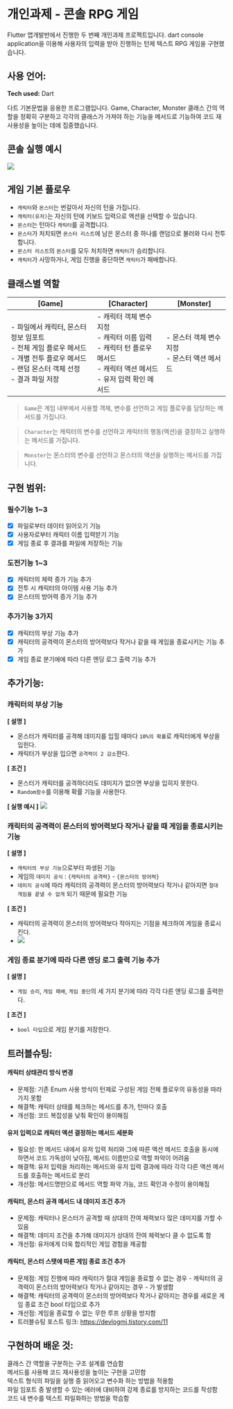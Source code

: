 # 개인과제 - 콘솔 RPG 게임

Flutter 앱개발반에서 진행한 두 번째 개인과제 프로젝트입니다. dart console application을 이용해 사용자의 입력을 받아 진행하는 턴제 텍스트 RPG 게임을 구현했습니다. 

## 사용 언어:

**Tech used:** Dart

다트 기본문법을 응용한 프로그램입니다. Game, Character, Monster 클래스 간의 역할을 정확히 구분하고 각각의 클래스가 가져야 하는 기능을 메서드로 기능하여 코드 재사용성을 높이는 데에 집중했습니다.

## 콘솔 실행 예시
<img src = "https://img1.daumcdn.net/thumb/R1280x0/?scode=mtistory2&fname=https%3A%2F%2Fblog.kakaocdn.net%2Fdn%2FdUWvmR%2FbtsMQn2FTs4%2Ft1ix4GdiKUJGt4POKUYnok%2Fimg.png">

## 게임 기본 플로우
 - `캐릭터`와 `몬스터`는 번갈아서 자신의 턴을 가집니다.
 - `캐릭터(유저)`는 자신의 턴에 키보드 입력으로 액션을 선택할 수 있습니다.
 - `몬스터`는 턴마다 `캐릭터`를 공격합니다.
 - `몬스터`가 처치되면 `몬스터 리스트`에 남은 몬스터 중 하나를 랜덤으로 불러와 다시 전투합니다.
 - `몬스터 리스트`의 `몬스터`를 모두 처치하면 `캐릭터`가 승리합니다.
 - `캐릭터`가 사망하거나, 게임 진행을 중단하면 `캐릭터`가 패배합니다.
  
## 클래스별 역할

| [Game] | [Character] | [Monster] |
| --- | --- | --- |
| - 파일에서 캐릭터, 몬스터 정보 임포트<br>- 전체 게임 플로우 메서드<br>- 개별 전투 플로우 메서드<br>- 랜덤 몬스터 객체 선정<br>- 결과 파일 저장 | - 캐릭터 객체 변수 지정<br>- 캐릭터 이름 입력 <br>- 캐릭터 턴 플로우 메서드<br>- 캐릭터 액션 메서드<br>- 유저 입력 확인 메서드 | - 몬스터 객체 변수 지정<br>- 몬스터 액션 메서드 |

> `Game`은 게임 내부에서 사용할 객체, 변수를 선언하고 게임 플로우를 담당하는 메서드를 가집니다.
> 

> `Character`는 캐릭터의 변수를 선언하고 캐릭터의 행동(액션)을 결정하고 실행하는 메서드를 가집니다.
>

> `Monster`는 몬스터의 변수를 선언하고 몬스터의 액션을 실행하는 메서드를 가집니다.
>


## 구현 범위:

### 필수기능 1~3
- [X] 파일로부터 데이터 읽어오기 기능
- [X] 사용자로부터 캐릭터 이름 입력받기 기능
- [X] 게임 종료 후 결과를 파일에 저장하는 기능

### 도전기능 1~3
- [X] 캐릭터의 체력 증가 기능 추가
- [X] 전투 시 캐릭터의 아이템 사용 기능 추가
- [X] 몬스터의 방어력 증가 기능 추가

### 추가기능 3가지
- [X] 캐릭터의 부상 기능 추가
- [X] 캐릭터의 공격력이 몬스터의 방어력보다 작거나 같을 때 게임을 종료시키는 기능 추가
- [X] 게임 종료 분기에에 따라 다른 엔딩 로그 출력 기능 추가 

## 추가기능:

### 캐릭터의 부상 기능
**[ 설명 ]**
- 몬스터가 캐릭터를 공격해 데미지를 입힐 때마다 `10%의 확률`로 캐릭터에게 부상을 입힌다.
- 캐릭터가 부상을 입으면 `공격력이 2 감소`한다.

**[ 조건 ]**
- 몬스터가 캐릭터를 공격하더라도 데미지가 없으면 부상을 입히지 못한다.
- `Random함수`를 이용해 확률 기능을 사용한다.

**[ 실행 예시 ]**
<img src = "https://img1.daumcdn.net/thumb/R1280x0/?scode=mtistory2&fname=https%3A%2F%2Fblog.kakaocdn.net%2Fdn%2Fbfd9Nu%2FbtsMQDxIhmi%2F5c1DERKmtJrUPuyU7Ma9FK%2Fimg.png">

### 캐릭터의 공격력이 몬스터의 방어력보다 작거나 같을 때 게임을 종료시키는 기능
**[ 설명 ]**

- `캐릭터의 부상 기능`으로부터 파생된 기능
- 게임의 `데미지 공식` : `{캐릭터의 공격력}` - `{몬스터의 방어력}`
- `데미지 공식`에 따라 캐릭터의 공격력이 몬스터의 방어력보다 작거나 같아지면 `절대 게임을 끝낼 수 없게` 되기 때문에 필요한 기능

**[ 조건 ]**
- 캐릭터의 공격력이 몬스터의 방어력보다 작아지는 기점을 체크하여 게임을 종료시킨다.
- <img src = "https://img1.daumcdn.net/thumb/R1280x0/?scode=mtistory2&fname=https%3A%2F%2Fblog.kakaocdn.net%2Fdn%2F0q6Sm%2FbtsMQSg7rHu%2FbKoOcMkG0gO5mYurSQxWVK%2Fimg.png">

### 게임 종료 분기에 따라 다른 엔딩 로그 출력 기능 추가
**[ 설명 ]**
- `게임 승리`, `게임 패배`, `게임 중단`의 세 가지 분기에 따라 각각 다른 엔딩 로그를 출력한다.

**[ 조건 ]**
- `bool 타입`으로 게임 분기를 저장한다.

## 트러블슈팅:

#### 캐릭터 상태관리 방식 변경
- 문제점: 기존 Enum 사용 방식이 턴제로 구성된 게임 전체 플로우의 유동성을 따라가지 못함
- 해결책: 캐릭터 상태를 체크하는 메서드를 추가, 턴마다 호출
- 개선점: 코드 복잡성을 낮춰 확인이 용이해짐

#### 유저 입력으로 캐릭터 액션 결정하는 메서드 세분화
- 필요성: 한 메서드 내에서 유저 입력 처리와 그에 따른 액션 메서드 호출을 동시에 하면서 코드 가독성이 낮아짐, 메서드 이름만으로 역할 파악이 어려움  
- 해결책: 유저 입력을 처리하는 메서드와 유저 입력 결과에 따라 각각 다른 액션 메서드를 호출하는 메서드로 분리
- 개선점: 메서드명만으로 메서드 역할 파악 가능, 코드 확인과 수정이 용이해짐

#### 캐릭터, 몬스터 공격 메서드 내 데미지 조건 추가
- 문제점: 캐릭터나 몬스터가 공격할 때 상대의 잔여 체력보다 많은 데미지를 가할 수 있음
- 해결책: 데미지 조건을 추가해 데미지가 상대의 잔여 체력보다 클 수 없도록 함
- 개선점: 유저에게 더욱 합리적인 게임 경험을 제공함

#### 캐릭터, 몬스터 스탯에 따른 게임 종료 조건 추가
- 문제점: 게임 진행에 따라 캐릭터가 절대 게임을 종료할 수 없는 경우 - 캐릭터의 공격력이 몬스터의 방어력보다 작거나 같아지는 경우 - 가 발생함
- 해결책: 캐릭터의 공격력이 몬스터의 방어력보다 작거나 같아지는 경우를 새로운 게임 종료 조건 bool 타입으로 추가
- 개선점: 게임을 종료할 수 없는 무한 루프 상황을 방지함
- 트러블슈팅 포스트 링크: https://devlogmj.tistory.com/11

## 구현하며 배운 것:

클래스 간 역할을 구분하는 구조 설계를 연습함<br/>
메서드를 사용해 코드 재사용성을 높이는 구현을 고민함<br/>
텍스트 형식의 파일을 실행 중 읽어오고 변수화 하는 방법을 적용함<br/>
파일 임포트 중 발생할 수 있는 에러에 대비하여 강제 종료를 방지하는 코드를 작성함<br/>
코드 내 변수를 텍스트 파일화하는 방법을 학습함
